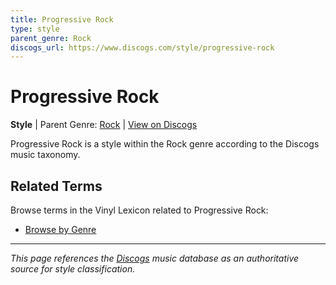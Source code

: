 ```yaml
---
title: Progressive Rock
type: style
parent_genre: Rock
discogs_url: https://www.discogs.com/style/progressive-rock
---
```


# Progressive Rock

**Style** | Parent Genre: [Rock](../genres/rock.md) | [View on Discogs](https://www.discogs.com/style/progressive-rock)

Progressive Rock is a style within the Rock genre according to the Discogs music taxonomy.

## Related Terms

Browse terms in the Vinyl Lexicon related to Progressive Rock:

- [Browse by Genre](../tags/genres.md)

---

*This page references the [Discogs](https://www.discogs.com/style/progressive-rock) music database as an authoritative source for style classification.*
